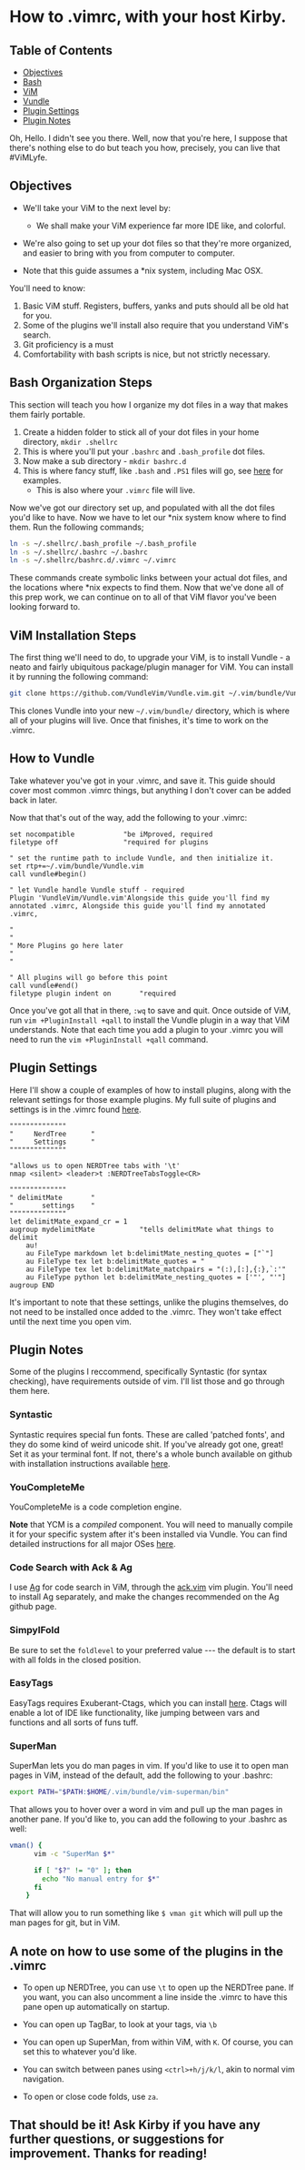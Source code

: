 # How to .vimrc, with your host Kirby.

## Table of Contents

- [Objectives](#objectives)
- [Bash](#bash-organization-steps)
- [ViM](#vim-installation-steps)
- [Vundle](#how-to-vundle)
- [Plugin Settings](#plugin-settings)
- [Plugin Notes](#plugin-notes)

Oh, Hello. I didn't see you there. Well, now that you're here, I suppose that there's nothing else to do but teach you how, precisely, you can live that #ViMLyfe.

## Objectives

* We'll take your ViM to the next level by:
  - We shall make your ViM experience far more IDE like, and colorful.
* We're also going to set up your dot files so that they're more organized, and easier to bring with you from computer to computer.

* Note that this guide assumes a \*nix system, including Mac OSX.

You'll need to know:

1. Basic ViM stuff. Registers, buffers, yanks and puts should all be old hat for you.
2. Some of the plugins we'll install also require that you understand ViM's search.
3. Git proficiency is a must
4. Comfortability with bash scripts is nice, but not strictly necessary.

## Bash Organization Steps

This section will teach you how I organize my dot files in a way that makes them fairly portable.

1. Create a hidden folder to stick all of your dot files in your home directory, `mkdir .shellrc`
2. This is where you'll put your `.bashrc` and `.bash_profile` dot files.
3. Now make a sub directory - `mkdir bashrc.d`
4. This is where fancy stuff, like `.bash` and `.PS1` files will go, see [here](https://github.com/kirbpowell/terminal-stuff/blob/master/bashrc.d/) for examples.
   - This is also where your `.vimrc` file will live.

Now we've got our directory set up, and populated with all the dot files you'd like to have. Now we have to let our \*nix system know where to find them. Run the following commands;

```bash
ln -s ~/.shellrc/.bash_profile ~/.bash_profile
ln -s ~/.shellrc/.bashrc ~/.bashrc
ln -s ~/.shellrc/bashrc.d/.vimrc ~/.vimrc
```

These commands create symbolic links between your actual dot files, and the locations where \*nix expects to find them. Now that we've done all of this prep work, we can continue on to all of that ViM flavor you've been looking forward to.

## ViM Installation Steps

The first thing we'll need to do, to upgrade your ViM, is to install Vundle - a neato and fairly ubiquitous package/plugin manager for ViM. You can install it by running the following command:

```bash
git clone https://github.com/VundleVim/Vundle.vim.git ~/.vim/bundle/Vundle.vim
```

This clones Vundle into your new `~/.vim/bundle/` directory, which is where all of your plugins will live. Once that finishes, it's time to work on the .vimrc.

## How to Vundle

Take whatever you've got in your .vimrc, and save it. This guide should cover most common .vimrc things, but anything I don't cover can be added back in later.

Now that that's out of the way, add the following to your .vimrc:

```vimscript
set nocompatible            "be iMproved, required
filetype off                "required for plugins

" set the runtime path to include Vundle, and then initialize it.
set rtp+=~/.vim/bundle/Vundle.vim
call vundle#begin()

" let Vundle handle Vundle stuff - required
Plugin 'VundleVim/Vundle.vim'Alongside this guide you'll find my annotated .vimrc, Alongside this guide you'll find my annotated .vimrc,

"
"
" More Plugins go here later
"
"

" All plugins will go before this point
call vundle#end()
filetype plugin indent on       "required
```

Once you've got all that in there, `:wq` to save and quit. Once outside of ViM, run `vim +PluginInstall +qall` to install the Vundle plugin in a way that ViM understands. Note that each time you add a plugin to your .vimrc you will need to run the `vim +PluginInstall +qall` command.

## Plugin Settings

Here I'll show a couple of examples of how to install plugins, along with the relevant settings for those example plugins. My full suite of plugins and settings is in the .vimrc found [here](https://github.com/kirbpowell/terminal-stuff/blob/master/bashrc.d/.vimrc#L21).

```vimscript
""""""""""""""
"     NerdTree      "
"     Settings      "
""""""""""""""

"allows us to open NERDTree tabs with '\t'
nmap <silent> <leader>t :NERDTreeTabsToggle<CR>

""""""""""""""
" delimitMate       "
"       settings    "
""""""""""""""
let delimitMate_expand_cr = 1
augroup mydelimitMate           "tells delimitMate what things to delimit
    au!
    au FileType markdown let b:delimitMate_nesting_quotes = ["`"]
    au FileType tex let b:delimitMate_quotes = "
    au FileType tex let b:delimitMate_matchpairs = "(:),[:],{:},`:'"
    au FileType python let b:delimitMate_nesting_quotes = ['"', "'"]
augroup END
```

It's important to note that these settings, unlike the plugins themselves, do not need to be installed once added to the .vimrc. They won't take effect until the next time you open vim.

## Plugin Notes

Some of the plugins I reccommend, specifically Syntastic (for syntax checking), have requirements outside of vim. I'll list those and go through them here.

### Syntastic

Syntastic requires special fun fonts. These are called 'patched fonts', and they do some kind of weird unicode shit. If you've already got one, great! Set it as your terminal font. If not, there's a whole bunch available on github with installation instructions available [here](https://github.com/powerline/fonts).

### YouCompleteMe

YouCompleteMe is a code completion engine.      

**Note** that YCM is a *compiled* component. You will need to manually compile it for your specific system after it's been installed via Vundle. You can find detailed instructions for all major OSes [here](https://github.com/Valloric/YouCompleteMe#installation).

### Code Search with Ack & Ag

I use [Ag](https://github.com/ggreer/the_silver_searcher#whats-so-great-about-ag) for code search in ViM, through the [ack.vim](https://github.com/mileszs/ack.vim#ackvim) vim plugin. You'll need to install Ag separately, and make the changes recommended on the Ag github page.

### SimpylFold

Be sure to set the `foldlevel` to your preferred value --- the default is to start with all folds in the closed position.

### EasyTags

EasyTags requires Exuberant-Ctags, which you can install [here](http://ctags.sourceforge.net/). Ctags will enable a lot of IDE like functionality, like jumping between vars and functions and all sorts of funs tuff.

### SuperMan

SuperMan lets you do man pages in vim. If you'd like to use it to open man pages in ViM, instead of the default, add the following to your .bashrc:

```bash
export PATH="$PATH:$HOME/.vim/bundle/vim-superman/bin"
```

That allows you to hover over a word in vim and pull up the man pages in another pane. If you'd like to, you can add the following to your .bashrc as well:

```bash
vman() {
      vim -c "SuperMan $*"

      if [ "$?" != "0" ]; then
        echo "No manual entry for $*"
      fi
    }
```

That will allow you to run something like `$ vman git` which will pull up the man pages for git, but in ViM.

## A note on how to use some of the plugins in the .vimrc

* To open up NERDTree, you can use `\t` to open up the NERDTree pane. If you want, you can also uncomment a line inside the .vimrc to have this pane open up automatically on startup.

* You can open up TagBar, to look at your tags, via `\b`

* You can open up SuperMan, from within ViM, with `K`. Of course, you can set this to whatever you'd like.

* You can switch between panes using `<ctrl>+h/j/k/l`, akin to normal vim navigation.

* To open or close code folds, use `za`. 

## That should be it! Ask Kirby if you have any further questions, or suggestions for improvement. Thanks for reading!
